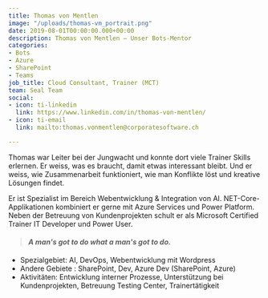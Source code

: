 ```yaml
---
title: Thomas von Mentlen
image: "/uploads/thomas-vm_portrait.png"
date: 2019-08-01T00:00:00.000+00:00
description: Thomas von Mentlen – Unser Bots-Mentor
categories:
- Bots
- Azure
- SharePoint
- Teams
job_title: Cloud Consultant, Trainer (MCT)
team: Seal Team
social:
- icon: ti-linkedin
  link: https://www.linkedin.com/in/thomas-von-mentlen/
- icon: ti-email
  link: mailto:thomas.vonmentlen@corporatesoftware.ch

---
```

Thomas war Leiter bei der Jungwacht und konnte dort viele Trainer Skills erlernen. Er weiss, was es braucht, damit etwas interessant bleibt. Und er weiss, wie Zusammenarbeit funktioniert, wie man Konflikte löst und kreative Lösungen findet.  

Er ist Spezialist im Bereich Webentwicklung & Integration von AI. NET-Core-Applikationen kombiniert er gerne mit Azure Services und Power Platform. Neben der Betreuung von Kundenprojekten schult er als Microsoft Certified Trainer IT Developer und Power User.

> #### _A man's got to do what a man's got to do._

* Spezialgebiet: AI, DevOps, Webentwicklung mit Wordpress
* Andere Gebiete : SharePoint, Dev, Azure Dev (SharePoint, Azure)
* Aktivitäten: Entwicklung interner Prozesse, Unterstützung bei Kundenprojekten, Betreuung Testing Center, Trainertätigkeit